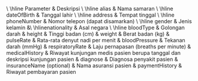 \\ \hline
Parameter & Deskripsi 
\\ \hline alias & Nama samaran  \\ \hline dateOfBirth & Tanggal lahir  \\ \hline address & Tempat tinggal \\ \hline phoneNumber & Nomor telepon (dapat disamarkan) \\ \hline gender & Jenis kelamin  &\\ \hlinenationality & Asal negara \\ \hline bloodType & Golongan darah & height & Tinggi badan (cm) & weight & Berat badan (kg) & pulseRate & Rata-rata denyut nadi per menit & bloodPressure & Tekanan darah (mmHg) & respiratoryRate & Laju pernapasan (breaths per minute) & medicalHistory & Riwayat kunjungan medis pasien berupa tanggal dan deskripsi kunjungan pasien & diagnose & Diagnosa penyakit pasien & insuranceName (optional) & Nama asuransi pasien & paymentHistory & Riwayat pembayaran pasien


